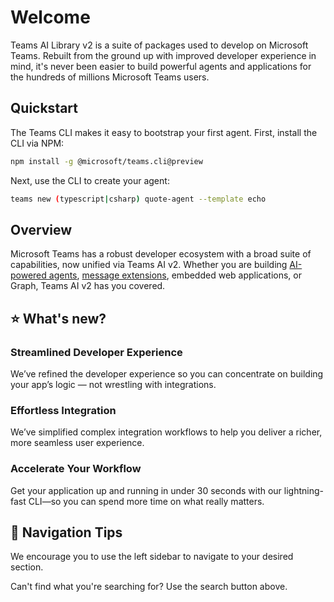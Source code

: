 # Welcome

Teams AI Library v2 is a suite of packages used to develop on Microsoft Teams. Rebuilt from the ground up with improved developer experience in mind, it's never been easier to build powerful agents and applications for the hundreds of millions Microsoft Teams users.

## Quickstart

The Teams CLI makes it easy to bootstrap your first agent. First, install the CLI via NPM:

```bash
npm install -g @microsoft/teams.cli@preview
```

Next, use the CLI to create your agent:

```bash
teams new (typescript|csharp) quote-agent --template echo
```

## Overview

Microsoft Teams has a robust developer ecosystem with a broad suite of capabilities, now unified via Teams AI v2. Whether you are building [AI-powered agents](/typescript/in-depth-guides/ai), [message extensions](/typescript/in-depth-guides/message-extensions), embedded web applications, or Graph, Teams AI v2 has you covered.

## ⭐ What's new?

### Streamlined Developer Experience

We’ve refined the developer experience so you can concentrate on building your app’s logic — not wrestling with integrations.

### Effortless Integration

We’ve simplified complex integration workflows to help you deliver a richer, more seamless user experience.

### Accelerate Your Workflow

Get your application up and running in under 30 seconds with our lightning-fast CLI—so you can spend more time on what really matters.

## 🔎 Navigation Tips

We encourage you to use the left sidebar to navigate to your desired section.

Can't find what you're searching for? Use the search button above.